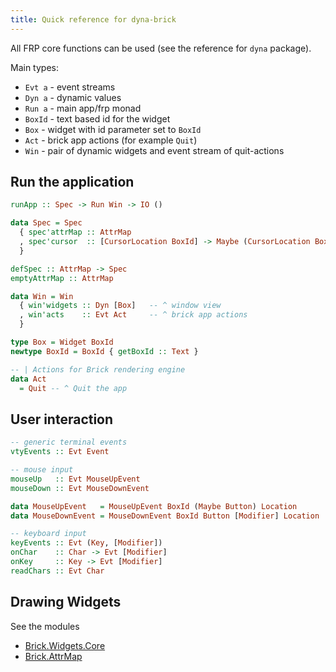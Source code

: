 ```yaml
---
title: Quick reference for dyna-brick
---
```


All FRP core functions can be used (see the reference for `dyna` package).

Main types:
* `Evt a`  - event streams
* `Dyn a`  - dynamic values
* `Run a`  - main app/frp monad
* `BoxId`  - text based id for the widget
* `Box`    - widget with id parameter set to `BoxId`
* `Act`    - brick app actions (for example `Quit`)
* `Win`    - pair of dynamic widgets and event stream of quit-actions

## Run the application

```haskell
runApp :: Spec -> Run Win -> IO ()

data Spec = Spec
  { spec'attrMap :: AttrMap
  , spec'cursor  :: [CursorLocation BoxId] -> Maybe (CursorLocation BoxId)
  }

defSpec :: AttrMap -> Spec
emptyAttrMap :: AttrMap

data Win = Win
  { win'widgets :: Dyn [Box]   -- ^ window view
  , win'acts    :: Evt Act     -- ^ brick app actions
  }

type Box = Widget BoxId
newtype BoxId = BoxId { getBoxId :: Text }

-- | Actions for Brick rendering engine
data Act
  = Quit -- ^ Quit the app
```

## User interaction

```haskell
-- generic terminal events
vtyEvents :: Evt Event

-- mouse input
mouseUp   :: Evt MouseUpEvent
mouseDown :: Evt MouseDownEvent

data MouseUpEvent   = MouseUpEvent BoxId (Maybe Button) Location
data MouseDownEvent = MouseDownEvent BoxId Button [Modifier] Location

-- keyboard input
keyEvents :: Evt (Key, [Modifier])
onChar    :: Char -> Evt [Modifier]
onKey     :: Key -> Evt [Modifier]
readChars :: Evt Char
```

## Drawing Widgets

See the modules

* [Brick.Widgets.Core](https://hackage.haskell.org/package/brick-0.67/docs/Brick-Widgets-Core.html)
* [Brick.AttrMap](https://hackage.haskell.org/package/brick-0.67/docs/Brick-AttrMap.html)

